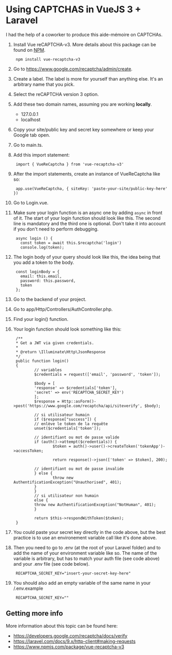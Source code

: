# Using CAPTCHAS in VueJS 3 + Laravel

I had the help of a coworker to produce this aide-mémoire on CAPTCHAs.

1. Install Vue reCAPTCHA-v3. More details about this package can be found on [NPM](https://www.npmjs.com/package/vue-recaptcha-v3).

        npm install vue-recaptcha-v3

1. Go to https://www.google.com/recaptcha/admin/create.
1. Create a label. The label is more for yourself than anything else. It's an arbitrary name that you pick.
1. Select the reCAPTCHA version 3 option.
1. Add these two domain names, assuming you are working **locally**. 
    - 127.0.0.1
    - localhost
1. Copy your site/public key and secret key somewhere or keep your Google tab open.
1. Go to main.ts.
1. Add this import statement:

        import { VueReCaptcha } from 'vue-recaptcha-v3'

1. After the import statements, create an instance of VueReCaptcha like so:

        app.use(VueReCaptcha, { siteKey: 'paste-your-site/public-key-here' })

1. Go to Login.vue.
1. Make sure your login function is an async one by adding <code>async</code> in front of it. The start of your login function should look like this. The second line is mandatory and the third one is optional. Don't take it into account if you don't need to perform debugging.

        async login () {
          const token = await this.$recaptcha('login')
          console.log(token);

1. The login body of your query should look like this, the idea being that you add a token to the body.

        const loginBody = {
          email: this.email,
          password: this.password,
          token
        };

1. Go to the backend of your project.
1. Go to app/Http/Controllers/AuthController.php.
1. Find your login() function.
1. Your login function should look something like this:

        /**
        * Get a JWT via given credentials.
        *
        * @return \Illuminate\Http\JsonResponse
        */
        public function login()
        {
                // variables
                $credentials = request(['email', 'password', 'token']);

                $body = [
                'response' => $credentials['token'],
                'secret' => env('RECAPTCHA_SECRET_KEY')
                ];
                $response = Http::asForm()->post('https://www.google.com/recaptcha/api/siteverify', $body);

                // si utilisateur humain
                if ($response["success"]) {
                // enlève le token de la requête
                unset($credentials['token']);
                
                // identifiant ou mot de passe valide
                if (auth()->attempt($credentials)) {
                        $token = auth()->user()->createToken('tokenApp')->accessToken;
        
                        return response()->json(['token' => $token], 200);

                // identifiant ou mot de passe invalide
                } else {
                        throw new AuthentificationException("Unauthorised", 401);
                }
                }
                // si utilisateur non humain
                else {
                throw new AuthentificationException("NotHuman", 401);
                }

                return $this->respondWithToken($token);
        }

1. You could paste your secret key directly in the code above, but the best practice is to use an environement variable call like it's done above.
1. Then you need to go to .env (at the root of your Laravel folder) and to add the name of your environment variable like so. The name of the variable is arbitrary, but has to match your auth file (see code above) and your .env file (see code below).

        RECAPTCHA_SECRET_KEY="insert-your-secret-key-here"

1. You should also add an empty variable of the same name in your /.env.example

        RECAPTCHA_SECRET_KEY=""

## Getting more info

More information about this topic can be found here:
- https://developers.google.com/recaptcha/docs/verify
- https://laravel.com/docs/9.x/http-client#making-requests
- https://www.npmjs.com/package/vue-recaptcha-v3

